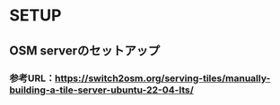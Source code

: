 # SETUP
## OSM serverのセットアップ
### 参考URL：https://switch2osm.org/serving-tiles/manually-building-a-tile-server-ubuntu-22-04-lts/
